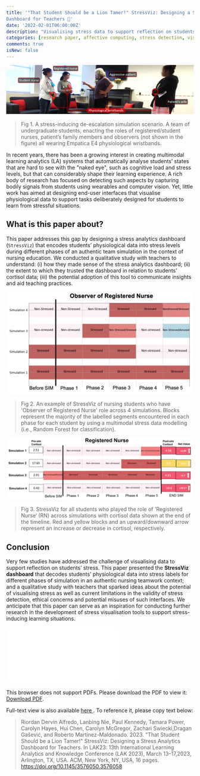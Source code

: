 ```yaml
---
title: '"That Student Should be a Lion Tamer!" StressViz: Designing a Stress Analytics
Dashboard for Teachers 🦁'
date: '2022-02-01T06:00:00Z'
description: "Visualising stress data to support reflection on students stress' with Machine Learning."
categories: [research paper, affective computing, stress detection, visualisation, healthcare education, LA-dashboard, learning analytics]
comments: true
isNew: false
---
```


![stressviz-abstract-picture](stressviz-pic.png)

> Fig 1. A stress-inducing de-escalation simulation scenario. A team of undergraduate students, enacting the roles of registered/student nurses, patient’s family members and observers (not shown in the figure) all wearing Empatica E4 physiological wristbands.

In recent years, there has been a growing interest in creating multimodal learning analytics (LA) systems that automatically analyse
students’ states that are hard to see with the "naked eye", such as cognitive load and stress levels, but that can considerably shape their
learning experience. A rich body of research has focused on detecting such aspects by capturing bodily signals from students using
wearables and computer vision. Yet, little work has aimed at designing end-user interfaces that visualise physiological data to support
tasks deliberately designed for students to learn from stressful situations.

## What is this paper about?

This paper addresses this gap by designing a stress analytics dashboard (`StressViz`) that encodes students’ physiological data into stress levels during different phases of an authentic team simulation in the context of nursing education. We conducted a qualitative study with teachers to understand: (i) how they made sense of the stress analytics dashboard; (ii) the extent to which they trusted the dashboard in relation to students’ cortisol data; (iii) the potential adoption of this tool to communicate insights and aid teaching practices.

![stressviz-example image](stressviz-example.png)

> Fig 2. An example of StressViz of nursing students who have 'Observer of Registered Nurse' role across 4 simulations. Blocks represent the majority of the labelled segments encountered in each phase for each student by using a multimodal stress data modelling (i.e., Random Forest for classification).

![stressviz-cortisol image](stressviz-cortisol.png)

> Fig 3. StressViz for all students who played the role of ‘Registered Nurse‘ (RN) across simulations with cortisol data shown at the end of the timeline. Red and yellow blocks and an upward/downward arrow represent an increase or decrease in cortisol, respectively.

## Conclusion

Very few studies have addressed the challenge of visualising data to support reflection on students’ stress. This paper presented the **StressViz dashboard** that decodes students’ physiological data into stress labels for different phases of simulation in an authentic nursing teamwork context; and a qualitative study with teachers that sparked ideas about the potential of visualising stress as well as current limitations in the validity of stress detection, ethical concerns and potential misuses of such interfaces. We anticipate that this paper can serve as an inspiration for conducting further research in the development of stress visualisation tools to support stress-inducing learning situations.

<object data="/pdfs/lak23-stressviz.pdf" type="application/pdf" width="100%" height="800px">
    <embed src="/pdfs/lak23-stressviz.pdf">
        <p>This browser does not support PDFs. Please download the PDF to view it: <a href="/pdfs/lak23-stressviz.pdf">Download PDF</a>.</p>
    </embed>
</object>

Full-text view is also available
<a href="/pdfs/lak23-stressviz.pdf"> here </a>.
To reference it, please copy text below:

> Riordan Dervin Alfredo, Lanbing Nie, Paul Kennedy, Tamara Power, Carolyn Hayes, Hui Chen, Carolyn McGregor, Zachari Swiecki,Dragan Gašević, and Roberto Martinez-Maldonado. 2023. "That Student Should be a Lion Tamer!" StressViz: Designing a Stress Analytics Dashboard for Teachers. In LAK23: 13th International Learning Analytics and Knowledge Conference (LAK 2023), March 13–17,2023, Arlington, TX, USA. ACM, New York, NY, USA, 16 pages. https://doi.org/10.1145/3576050.3576058
